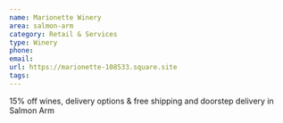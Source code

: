 ```yaml
---
name: Marionette Winery
area: salmon-arm
category: Retail & Services
type: Winery
phone: 
email: 
url: https://marionette-108533.square.site
tags:
---
```


15% off wines, delivery options & free shipping and doorstep delivery in Salmon Arm